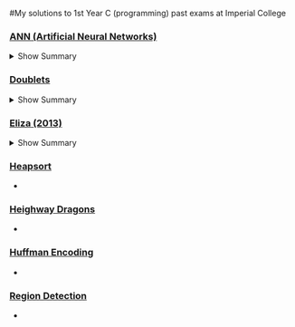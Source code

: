 #My solutions to 1st Year C (programming) past exams at Imperial College

### [ANN (Artificial Neural Networks)](ANN/README.md)

<details>

<summary>Show Summary</summary>

    Create and test an artificial neural network that is trained using the XOR function.

</details>

### [Doublets](doublets/README.md)

<details>

<summary>Show Summary</summary>

    Create a tree based algorithm to build a valid chain of words in order to win a game of doublets.

</details>

### [Eliza (2013)](eliza/README.md)

<details>

<summary>Show Summary</summary>

    - Create a natural language procesing algorithm to implement an ELIZA-like program, which emulates the effect of talking to a psychiatrist.
    - Create string parsing proccesses in C.
    - Build a dynamically linked list 

</details>

### [Heapsort](heapsort/README.md)

- 

### [Heighway Dragons](heighway/README.md)

- 

### [Huffman Encoding](huffman/README.md)

- 

### [Region Detection](region/README.md)

- 

